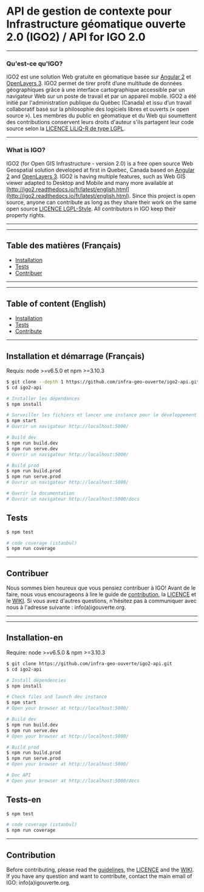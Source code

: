 # API de gestion de contexte pour Infrastructure géomatique ouverte 2.0 (IGO2) / API for IGO 2.0
***

### Qu'est-ce qu'IGO?
IGO2 est une solution Web gratuite en géomatique basée sur [Angular 2](https://github.com/angular/angular) et [OpenLayers 3](https://github.com/openlayers/ol3).
IGO2 permet de tirer profit d’une multitude de données géographiques grâce à une interface cartographique accessible par un navigateur Web sur un poste de travail et par un appareil mobile.
IGO2 a été initié par l'administration publique du Québec (Canada) et issu d’un travail collaboratif basé sur la philosophie des logiciels libres et ouverts (« open source »). Les membres du public en géomatique et du Web qui soumettent des contributions conservent leurs droits d'auteur s'ils partagent leur code source selon la [LICENCE LiLiQ-R de type LGPL](LICENCE.txt).


***
### What is IGO?
IGO2 (for Open GIS Infrastructure - version 2.0) is a free open source Web Geospatial solution developed at first in Quebec, Canada based on [Angular 2](https://github.com/angular/angular) and [OpenLayers 3](https://github.com/openlayers/ol3).
IGO2 is having multiple features, such as Web GIS viewer adapted to Desktop and Mobile and many more available at [http://igo2.readthedocs.io/fr/latest/english.html](http://igo2.readthedocs.io/fr/latest/english.html). Since this project is open source, anyone can contribute as long as they share their work on the same open source [LICENCE LGPL-Style](LICENSE_ENGLISH.txt). All contributors in IGO keep their property rights.
***

---
## Table des matières (Français)

- [Installation](#installation-et-démarrage)
- [Tests](#tests)
- [Contribuer](#contribuer)


***

---
## Table of content (English)

- [Installation](#installation-en)
- [Tests](#tests-en)
- [Contribute](#contribution)

***

## Installation et démarrage (Français)

Requis: node >=v6.5.0 et npm >=3.10.3

```bash
$ git clone --depth 1 https://github.com/infra-geo-ouverte/igo2-api.git
$ cd igo2-api

# Installer les dépendances
$ npm install

# Surveiller les fichiers et lancer une instance pour le développement
$ npm start
# Ouvrir un navigateur http://localhost:5000/

# Build dev
$ npm run build.dev
$ npm run serve.dev
# Ouvrir un navigateur http://localhost:5000/

# Build prod
$ npm run build.prod
$ npm run serve.prod
# Ouvrir un navigateur http://localhost:5000/

# Ouvrir la documentation
# Ouvrir un navigateur http://localhost:5000/docs
```

## Tests

```bash
$ npm test

# code coverage (istanbul)
$ npm run coverage

```

***
## Contribuer
Nous sommes bien heureux que vous pensiez contribuer à IGO! Avant de le faire, nous vous encourageons à lire le guide de [contribution](.github/CONTRIBUTING.md), la [LICENCE](LICENCE.txt) et le [WIKI](https://github.com/infra-geo-ouverte/igo2-api/wiki). Si vous avez d'autres questions, n'hésitez pas à communiquer avec nous à l'adresse suivante : info(a)igouverte.org.

***

***

## Installation-en

Require: node >=v6.5.0 & npm >=3.10.3

```bash
$ git clone https://github.com/infra-geo-ouverte/igo2-api.git
$ cd igo2-api

# Install dépendencies
$ npm install

# Check files and launch dev instance
$ npm start
# Open your browser at http://localhost:5000/

# Build dev
$ npm run build.dev
$ npm run serve.dev
# Open your browser at http://localhost:5000/

# Build prod
$ npm run build.prod
$ npm run serve.prod
# Open your browser at http://localhost:5000/

# Doc API
# Open your browser at http://localhost:5000/docs

```

## Tests-en


```bash
$ npm test

# code coverage (istanbul)
$ npm run coverage
```
***

## Contribution
Before contributing, please read the [guidelines](.github/CONTRIBUTING.md), the [LICENCE](LICENSE_ENGLISH.txt) and the [WIKI](https://github.com/infra-geo-ouverte/igo2-api/wiki). If you have any question and want to contribute, contact the main email of IGO: info(a)igouverte.org.
